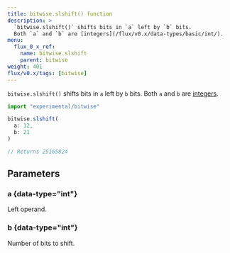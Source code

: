 ```yaml
---
title: bitwise.slshift() function
description: >
  `bitwise.slshift()` shifts bits in `a` left by `b` bits.
  Both `a` and `b` are [integers](/flux/v0.x/data-types/basic/int/).
menu:
  flux_0_x_ref:
    name: bitwise.slshift
    parent: bitwise
weight: 401
flux/v0.x/tags: [bitwise]
---
```


`bitwise.slshift()` shifts bits in `a` left by `b` bits.
Both `a` and `b` are [integers](/flux/v0.x/data-types/basic/int/).

```js
import "experimental/bitwise"

bitwise.slshift(
  a: 12,
  b: 21
)

// Returns 25165824
```

## Parameters

### a {data-type="int"}
Left operand.

### b {data-type="int"}
Number of bits to shift.